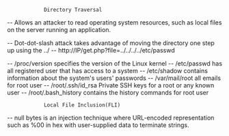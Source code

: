 				Directory Traversal
-- Allows an attacker to read operating system resources, such as local files on the server running an application.

-- Dot-dot-slash attack takes advantage of moving the directory one step up using the ../
-- http://IP/get.php?file=../../../../etc/passwd

-- /proc/version 	      specifies the version of the Linux kernel
-- /etc/passwd 		      has all registered user that has access to a system
-- /etc/shadow		      contains information about the system's users' passwords
-- /var/mail/root	 	all emails for root user
-- /root/.ssh/id_rsa	      Private SSH keys for a root or any known user
-- /root/.bash_history	    contains the history commands for root user

				Local File Inclusion(FLI)
-- null bytes is an injection technique where URL-encoded representation such as %00 in hex with user-supplied data to terminate strings.